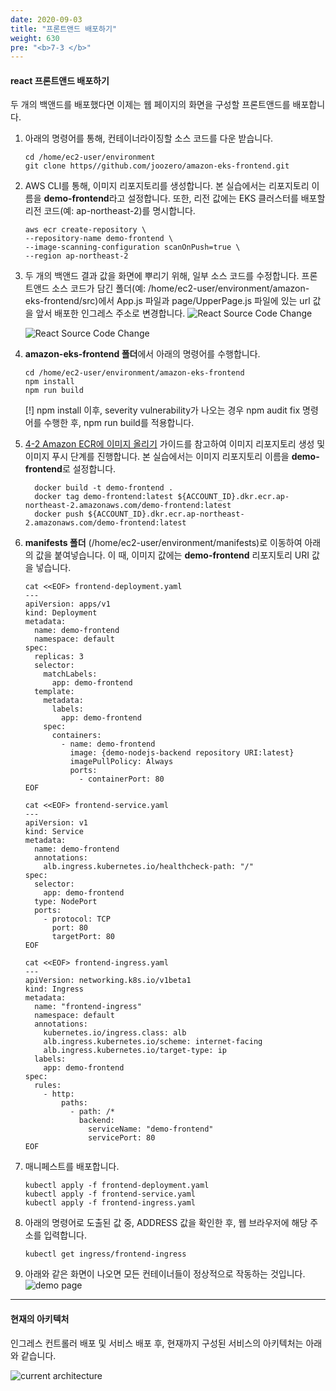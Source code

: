```yaml
---
date: 2020-09-03
title: "프론트앤드 배포하기"
weight: 630
pre: "<b>7-3 </b>"
---
```


#### react 프론트앤드 배포하기
두 개의 백앤드를 배포했다면 이제는 웹 페이지의 화면을 구성할 프론트앤드를 배포합니다. 

1. 아래의 명령어를 통해, 컨테이너라이징할 소스 코드를 다운 받습니다.
    ```
    cd /home/ec2-user/environment
    git clone https//github.com/joozero/amazon-eks-frontend.git
    ```
2. AWS CLI를 통해, 이미지 리포지토리를 생성합니다. 본 실습에서는 리포지토리 이름을 **demo-frontend**라고 설정합니다. 또한, 리전 값에는 EKS 클러스터를 배포할 리전 코드(예: ap-northeast-2)를 명시합니다.
    ```
    aws ecr create-repository \
    --repository-name demo-frontend \
    --image-scanning-configuration scanOnPush=true \
    --region ap-northeast-2
    ```
3. 두 개의 백앤드 결과 값을 화면에 뿌리기 위해, 일부 소스 코드를 수정합니다. 프론트앤드 소스 코드가 담긴 폴더(예: /home/ec2-user/environment/amazon-eks-frontend/src)에서 App.js 파일과 page/UpperPage.js 파일에 있는 url 값을 앞서 배포한 인그레스 주소로 변경합니다. 
    ![React Source Code Change](/images/service_launch/frontend-source-code01.png)

    ![React Source Code Change](/images/service_launch/frontend-source-code02.png)

4. **amazon-eks-frontend 폴더**에서 아래의 명령어를 수행합니다.
    ```
    cd /home/ec2-user/environment/amazon-eks-frontend
    npm install
    npm run build
    ```
    [!] npm install 이후, severity vulnerability가 나오는 경우 npm audit fix 명령어를 수행한 후, npm run build를 적용합니다.

5. [4-2 Amazon ECR에 이미지 올리기](../../container_image/push_to_ecr/) 가이드를 참고하여 이미지 리포지토리 생성 및 이미지 푸시 단계를 진행합니다. 본 실습에서는 이미지 리포지토리 이름을 **demo-frontend**로 설정합니다.

    ```
      docker build -t demo-frontend .
      docker tag demo-frontend:latest ${ACCOUNT_ID}.dkr.ecr.ap-northeast-2.amazonaws.com/demo-frontend:latest
      docker push ${ACCOUNT_ID}.dkr.ecr.ap-northeast-2.amazonaws.com/demo-frontend:latest
    ```

6. **manifests 폴더** (/home/ec2-user/environment/manifests)로 이동하여 아래의 값을 붙여넣습니다. 이 때, 이미지 값에는 **demo-frontend** 리포지토리 URI 값을 넣습니다.
    ```
    cat <<EOF> frontend-deployment.yaml
    ---
    apiVersion: apps/v1
    kind: Deployment
    metadata:
      name: demo-frontend
      namespace: default
    spec:
      replicas: 3
      selector:
        matchLabels:
          app: demo-frontend
      template:
        metadata:
          labels:
            app: demo-frontend
        spec:
          containers:
            - name: demo-frontend
              image: {demo-nodejs-backend repository URI:latest}
              imagePullPolicy: Always
              ports:
                - containerPort: 80
    EOF
    ```

    ```
    cat <<EOF> frontend-service.yaml
    ---
    apiVersion: v1
    kind: Service
    metadata:
      name: demo-frontend
      annotations:
        alb.ingress.kubernetes.io/healthcheck-path: "/"
    spec:
      selector:
        app: demo-frontend
      type: NodePort
      ports:
        - protocol: TCP
          port: 80
          targetPort: 80
    EOF
    ```

    ```
    cat <<EOF> frontend-ingress.yaml
    ---
    apiVersion: networking.k8s.io/v1beta1
    kind: Ingress
    metadata:
      name: "frontend-ingress"
      namespace: default
      annotations:
        kubernetes.io/ingress.class: alb
        alb.ingress.kubernetes.io/scheme: internet-facing
        alb.ingress.kubernetes.io/target-type: ip
      labels:
        app: demo-frontend
    spec:
      rules:
        - http:
            paths:
              - path: /*
                backend:
                  serviceName: "demo-frontend"
                  servicePort: 80
    EOF
    ```
7. 매니페스트를 배포합니다.
    ```
    kubectl apply -f frontend-deployment.yaml
    kubectl apply -f frontend-service.yaml
    kubectl apply -f frontend-ingress.yaml
    ```
8. 아래의 명령어로 도출된 값 중, ADDRESS 값을 확인한 후, 웹 브라우저에 해당 주소를 입력합니다.
    ```
    kubectl get ingress/frontend-ingress
    ```
9.  아래와 같은 화면이 나오면 모든 컨테이너들이 정상적으로 작동하는 것입니다.
   ![demo page](/images/service_launch/demo-complete-page.png)

* * *

#### 현재의 아키텍처
인그레스 컨트롤러 배포 및 서비스 배포 후, 현재까지 구성된 서비스의 아키텍처는 아래와 같습니다.

![current architecture](/images/service_launch/current-architecture.svg)